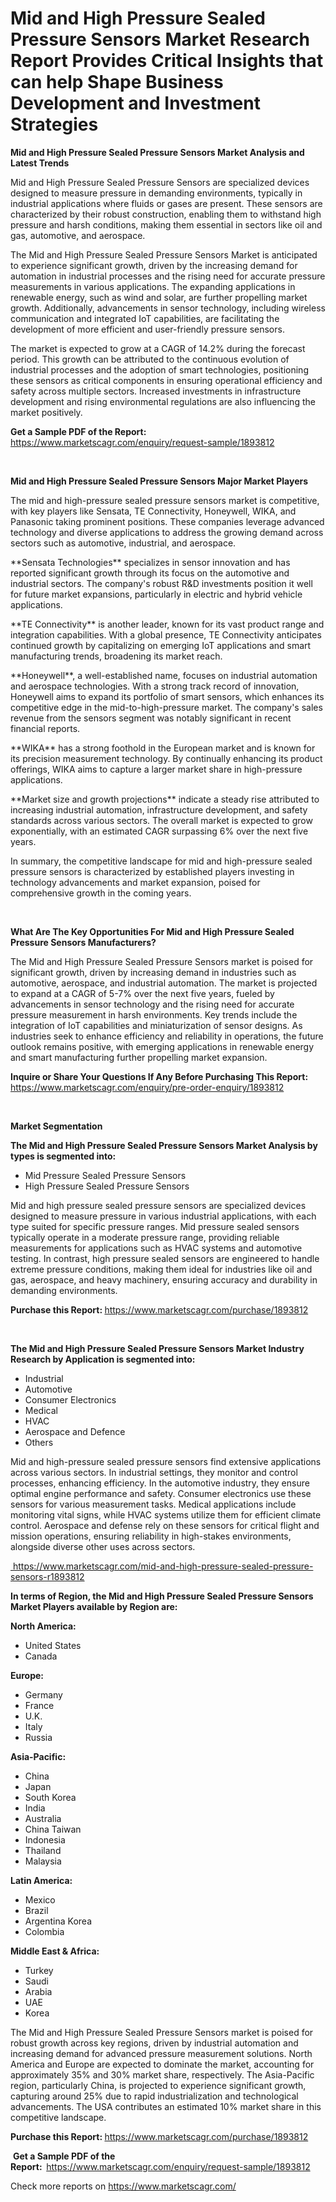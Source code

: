 <p><h1>Mid and High Pressure Sealed Pressure Sensors Market Research Report Provides Critical Insights that can help Shape Business Development and Investment Strategies</h1></p><p><strong>Mid and High Pressure Sealed Pressure Sensors Market Analysis and Latest Trends</strong></p>
<p><p>Mid and High Pressure Sealed Pressure Sensors are specialized devices designed to measure pressure in demanding environments, typically in industrial applications where fluids or gases are present. These sensors are characterized by their robust construction, enabling them to withstand high pressure and harsh conditions, making them essential in sectors like oil and gas, automotive, and aerospace.</p><p>The Mid and High Pressure Sealed Pressure Sensors Market is anticipated to experience significant growth, driven by the increasing demand for automation in industrial processes and the rising need for accurate pressure measurements in various applications. The expanding applications in renewable energy, such as wind and solar, are further propelling market growth. Additionally, advancements in sensor technology, including wireless communication and integrated IoT capabilities, are facilitating the development of more efficient and user-friendly pressure sensors.</p><p>The market is expected to grow at a CAGR of 14.2% during the forecast period. This growth can be attributed to the continuous evolution of industrial processes and the adoption of smart technologies, positioning these sensors as critical components in ensuring operational efficiency and safety across multiple sectors. Increased investments in infrastructure development and rising environmental regulations are also influencing the market positively.</p></p>
<p><strong>Get a Sample PDF of the Report:&nbsp;</strong> <a href="https://www.marketscagr.com/enquiry/request-sample/1893812?utm_campaign=2126&utm_medium=2&utm_source=Github&utm_content=ia&utm_term=13022025&utm_id=mid-and-high-pressure-sealed-pressure-sensors">https://www.marketscagr.com/enquiry/request-sample/1893812</a></p>
<p>&nbsp;</p>
<p><strong>Mid and High Pressure Sealed Pressure Sensors Major Market Players</strong></p>
<p><p>The mid and high-pressure sealed pressure sensors market is competitive, with key players like Sensata, TE Connectivity, Honeywell, WIKA, and Panasonic taking prominent positions. These companies leverage advanced technology and diverse applications to address the growing demand across sectors such as automotive, industrial, and aerospace.</p><p>**Sensata Technologies** specializes in sensor innovation and has reported significant growth through its focus on the automotive and industrial sectors. The company's robust R&D investments position it well for future market expansions, particularly in electric and hybrid vehicle applications.</p><p>**TE Connectivity** is another leader, known for its vast product range and integration capabilities. With a global presence, TE Connectivity anticipates continued growth by capitalizing on emerging IoT applications and smart manufacturing trends, broadening its market reach.</p><p>**Honeywell**, a well-established name, focuses on industrial automation and aerospace technologies. With a strong track record of innovation, Honeywell aims to expand its portfolio of smart sensors, which enhances its competitive edge in the mid-to-high-pressure market. The company's sales revenue from the sensors segment was notably significant in recent financial reports.</p><p>**WIKA** has a strong foothold in the European market and is known for its precision measurement technology. By continually enhancing its product offerings, WIKA aims to capture a larger market share in high-pressure applications.</p><p>**Market size and growth projections** indicate a steady rise attributed to increasing industrial automation, infrastructure development, and safety standards across various sectors. The overall market is expected to grow exponentially, with an estimated CAGR surpassing 6% over the next five years. </p><p>In summary, the competitive landscape for mid and high-pressure sealed pressure sensors is characterized by established players investing in technology advancements and market expansion, poised for comprehensive growth in the coming years.</p></p>
<p>&nbsp;</p>
<p><strong>What Are The Key Opportunities For Mid and High Pressure Sealed Pressure Sensors Manufacturers?</strong></p>
<p><p>The Mid and High Pressure Sealed Pressure Sensors market is poised for significant growth, driven by increasing demand in industries such as automotive, aerospace, and industrial automation. The market is projected to expand at a CAGR of 5-7% over the next five years, fueled by advancements in sensor technology and the rising need for accurate pressure measurement in harsh environments. Key trends include the integration of IoT capabilities and miniaturization of sensor designs. As industries seek to enhance efficiency and reliability in operations, the future outlook remains positive, with emerging applications in renewable energy and smart manufacturing further propelling market expansion.</p></p>
<p><strong>Inquire or Share Your Questions If Any Before Purchasing This Report:</strong> <a href="https://www.marketscagr.com/enquiry/pre-order-enquiry/1893812?utm_campaign=2126&utm_medium=2&utm_source=Github&utm_content=ia&utm_term=13022025&utm_id=mid-and-high-pressure-sealed-pressure-sensors">https://www.marketscagr.com/enquiry/pre-order-enquiry/1893812</a></p>
<p>&nbsp;</p>
<p><strong>Market Segmentation</strong></p>
<p><strong>The Mid and High Pressure Sealed Pressure Sensors Market Analysis by types is segmented into:</strong></p>
<p><ul><li>Mid Pressure Sealed Pressure Sensors</li><li>High Pressure Sealed Pressure Sensors</li></ul></p>
<p><p>Mid and high pressure sealed pressure sensors are specialized devices designed to measure pressure in various industrial applications, with each type suited for specific pressure ranges. Mid pressure sealed sensors typically operate in a moderate pressure range, providing reliable measurements for applications such as HVAC systems and automotive testing. In contrast, high pressure sealed sensors are engineered to handle extreme pressure conditions, making them ideal for industries like oil and gas, aerospace, and heavy machinery, ensuring accuracy and durability in demanding environments.</p></p>
<p><strong>Purchase this Report:&nbsp;</strong><a href="https://www.marketscagr.com/purchase/1893812?utm_campaign=2126&utm_medium=2&utm_source=Github&utm_content=ia&utm_term=13022025&utm_id=mid-and-high-pressure-sealed-pressure-sensors">https://www.marketscagr.com/purchase/1893812</a></p>
<p>&nbsp;</p>
<p><strong>The Mid and High Pressure Sealed Pressure Sensors Market Industry Research by Application is segmented into:</strong></p>
<p><ul><li>Industrial</li><li>Automotive</li><li>Consumer Electronics</li><li>Medical</li><li>HVAC</li><li>Aerospace and Defence</li><li>Others</li></ul></p>
<p><p>Mid and high-pressure sealed pressure sensors find extensive applications across various sectors. In industrial settings, they monitor and control processes, enhancing efficiency. In the automotive industry, they ensure optimal engine performance and safety. Consumer electronics use these sensors for various measurement tasks. Medical applications include monitoring vital signs, while HVAC systems utilize them for efficient climate control. Aerospace and defense rely on these sensors for critical flight and mission operations, ensuring reliability in high-stakes environments, alongside diverse other uses across sectors.</p></p>
<p><a href="https://www.marketscagr.com/mid-and-high-pressure-sealed-pressure-sensors-r1893812?utm_campaign=2126&utm_medium=2&utm_source=Github&utm_content=ia&utm_term=13022025&utm_id=mid-and-high-pressure-sealed-pressure-sensors">&nbsp;https://www.marketscagr.com/mid-and-high-pressure-sealed-pressure-sensors-r1893812</a></p>
<p><strong>In terms of Region, the Mid and High Pressure Sealed Pressure Sensors Market Players available by Region are:</strong></p>
<p>
    <p> <strong> North America: </strong>
        <ul>
            <li>United States</li>
            <li>Canada</li>
        </ul>
        </p> 
    <p> <strong> Europe: </strong>
        <ul>
            <li>Germany</li>
            <li>France</li>
            <li>U.K.</li>
            <li>Italy</li>
            <li>Russia</li>
        </ul>
        </p> 
    <p> <strong> Asia-Pacific: </strong>
        <ul>
            <li>China</li>
            <li>Japan</li>
            <li>South Korea</li>
            <li>India</li>
            <li>Australia</li>
            <li>China Taiwan</li>
            <li>Indonesia</li>
            <li>Thailand</li>
            <li>Malaysia</li>
        </ul>
        </p> 
    <p> <strong> Latin America: </strong>
        <ul>
            <li>Mexico</li>
            <li>Brazil</li>
            <li>Argentina Korea</li>
            <li>Colombia</li>
        </ul>
        </p> 
    <p> <strong> Middle East & Africa: </strong>
        <ul>
            <li>Turkey</li>
            <li>Saudi</li>
            <li>Arabia</li>
            <li>UAE</li>
            <li>Korea</li>
        </ul>
    </p>
    </p>
<p><p>The Mid and High Pressure Sealed Pressure Sensors market is poised for robust growth across key regions, driven by industrial automation and increasing demand for advanced pressure measurement solutions. North America and Europe are expected to dominate the market, accounting for approximately 35% and 30% market share, respectively. The Asia-Pacific region, particularly China, is projected to experience significant growth, capturing around 25% due to rapid industrialization and technological advancements. The USA contributes an estimated 10% market share in this competitive landscape.</p></p>
<p><strong>Purchase this Report: </strong><a href="https://www.marketscagr.com/purchase/1893812?utm_campaign=2126&utm_medium=2&utm_source=Github&utm_content=ia&utm_term=13022025&utm_id=mid-and-high-pressure-sealed-pressure-sensors">https://www.marketscagr.com/purchase/1893812</a></p>
<p>&nbsp;<strong>Get a Sample PDF of the Report:&nbsp;&nbsp;</strong><a href="https://www.marketscagr.com/enquiry/request-sample/1893812?utm_campaign=2126&utm_medium=2&utm_source=Github&utm_content=ia&utm_term=13022025&utm_id=mid-and-high-pressure-sealed-pressure-sensors">https://www.marketscagr.com/enquiry/request-sample/1893812</a></p>
<p><strong></strong></p>
<p>Check more reports on <a href="https://www.marketscagr.com/?utm_campaign=2126&utm_medium=2&utm_source=Github&utm_content=ia&utm_term=13022025&utm_id=mid-and-high-pressure-sealed-pressure-sensors">https://www.marketscagr.com/</a></p>